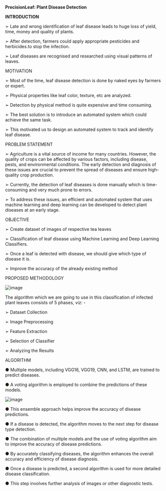 **PrecisionLeaf: Plant Disease Detection**

**INTRODUCTION**

➢ Late and wrong identification of leaf disease leads to huge loss of yield, time,
money and quality of plants.

➢ After detection, farmers could apply appropriate pesticides and herbicides.to
stop the infection.

➢ Leaf diseases are recognised and researched using visual patterns of leaves.

MOTIVATION

➢ Most of the time, leaf disease detection is done by naked eyes by farmers or
expert.

➢ Physical properties like leaf color, texture, etc are analyzed.

➢ Detection by physical method is quite expensive and time consuming.

➢ The best solution is to introduce an automated system which could achieve
the same task.

➢ This motivated us to design an automated system to track and identify leaf
disease.

PROBLEM STATEMENT

➢ Agriculture is a vital source of income for many countries. However, the
quality of crops can be affected by various factors, including disease, pests,
and environmental conditions. The early detection and diagnosis of these
issues are crucial to prevent the spread of diseases and ensure high-quality
crop production.

➢ Currently, the detection of leaf diseases is done manually which is
time-consuming and very much prone to errors.

➢ To address these issues, an efficient and automated system that uses
machine learning and deep learning can be developed to detect plant
diseases at an early stage.

OBJECTIVE

➢ Create dataset of images of respective tea leaves

➢ Classification of leaf disease using Machine Learning and Deep
Learning Classifiers.

➢ Once a leaf is detected with disease, we should give which type of
disease it is.

➢ Improve the accuracy of the already existing method


PROPOSED METHODOLOGY

![image](https://github.com/Saketh1702/PrecisionLeaf-Advanced-Disease-Detection/assets/62469950/2fd6cf1a-4b99-4b2c-9977-afc4f66965f0)


The algorithm which we are going to use in this
classification of infected plant leaves consists of 5
phases, viz: -

➢ Dataset Collection

➢ Image Preprocessing

➢ Feature Extraction

➢ Selection of Classifier

➢ Analyzing the Results

ALGORITHM

● Multiple models, including
VGG16, VGG19, CNN, and
LSTM, are trained to predict
diseases.

● A voting algorithm is
employed to combine the
predictions of these models.

![image](https://github.com/Saketh1702/PrecisionLeaf-Advanced-Disease-Detection/assets/62469950/de8b95bc-248f-491b-bedb-e583a3e4829a)

● This ensemble approach helps
improve the accuracy of disease
predictions.

● If a disease is detected, the
algorithm moves to the next
step for disease type detection.

● The combination of multiple
models and the use of voting
algorithm aim to improve the
accuracy of disease predictions.

● By accurately classifying
diseases, the algorithm
enhances the overall accuracy
and efficiency of disease
diagnosis.

● Once a disease is predicted, a
second algorithm is used for
more detailed disease
classification.

● This step involves further
analysis of images or other
diagnostic tests.
